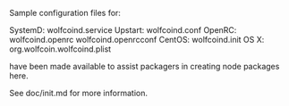 Sample configuration files for:

SystemD: wolfcoind.service
Upstart: wolfcoind.conf
OpenRC:  wolfcoind.openrc
         wolfcoind.openrcconf
CentOS:  wolfcoind.init
OS X:    org.wolfcoin.wolfcoind.plist

have been made available to assist packagers in creating node packages here.

See doc/init.md for more information.
